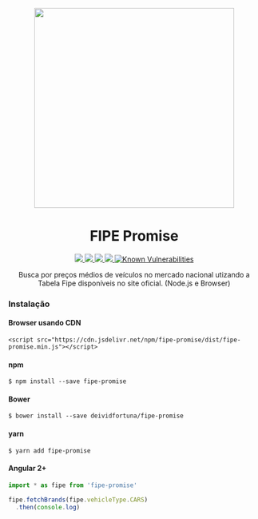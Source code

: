 <p align="center">
  <img src="https://raw.githubusercontent.com/deividfortuna/fipe-promise/feature/readme/content/icon.svg" width="400">
</p>

<h1 align="center">FIPE Promise</h1>

<p align="center">
  <a href="https://npm-stat.com/charts.html?package=fipe-promise">
    <img src="https://img.shields.io/npm/dm/fipe-promise.svg">
  </a>
  <a href="https://coveralls.io/github/deividfortuna/fipe-promise?branch=master">
    <img src="https://coveralls.io/repos/github/deividfortuna/fipe-promise/badge.svg?branch=master">
  </a>
  <a href="https://www.npmjs.com/package/fipe-promise">
    <img src="https://badge.fury.io/js/fipe-promise.svg">
  </a>
  <a href="http://standardjs.com/">
    <img src="https://img.shields.io/badge/code%20style-standard-brightgreen.svg">
  </a>
  <a href="https://snyk.io/test/github/deividfortuna/fipe-promise">
    <img src="https://snyk.io/test/github/deividfortuna/fipe-promise/badge.svg" alt="Known Vulnerabilities" data-canonical-src="https://snyk.io/test/github/deividfortuna/fipe-promise" style="max-width:100%;">
  </a>
</p>

<p align="center">
  Busca por preços médios de veículos no mercado nacional utizando a Tabela Fipe disponíveis no site oficial. (Node.js e Browser)
</p>

### Instalação

#### Browser usando CDN
```
<script src="https://cdn.jsdelivr.net/npm/fipe-promise/dist/fipe-promise.min.js"></script>
```

#### npm

```
$ npm install --save fipe-promise
```

#### Bower

```
$ bower install --save deividfortuna/fipe-promise
```
#### yarn

```
$ yarn add fipe-promise
```

#### Angular 2+

``` ts
import * as fipe from 'fipe-promise'

fipe.fetchBrands(fipe.vehicleType.CARS)
  .then(console.log)
```


